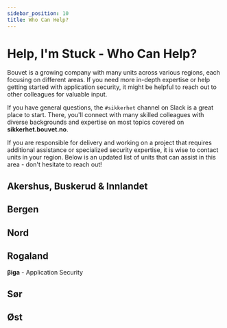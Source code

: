 ```yaml
---
sidebar_position: 10
title: Who Can Help?
---
```


# Help, I'm Stuck - Who Can Help?

Bouvet is a growing company with many units across various regions, each focusing on different areas. If you need more in-depth expertise or help getting started with application security, it might be helpful to reach out to other colleagues for valuable input.

If you have general questions, the `#sikkerhet` channel on Slack is a great place to start. There, you'll connect with many skilled colleagues with diverse backgrounds and expertise on most topics covered on **sikkerhet.bouvet.no**.

If you are responsible for delivery and working on a project that requires additional assistance or specialized security expertise, it is wise to contact units in your region. Below is an updated list of units that can assist in this area - don't hesitate to reach out!

## Akershus, Buskerud & Innlandet

## Bergen

## Nord

## Rogaland
**βiga** - Application Security

## Sør

## Øst
